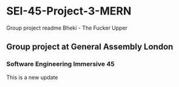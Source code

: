 # SEI-45-Project-3-MERN
Group project readme
Bheki - The Fucker Upper

## Group project at General Assembly London
### Software Engineering Immersive 45
This is a new update